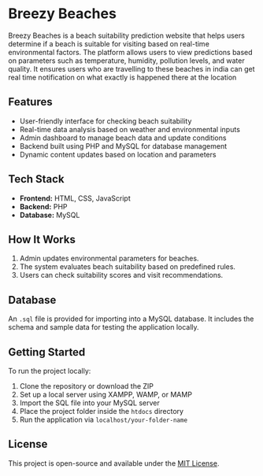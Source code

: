 # Breezy Beaches

Breezy Beaches is a beach suitability prediction website that helps users determine if a beach is suitable for visiting based on real-time environmental factors. The platform allows users to view predictions based on parameters such as temperature, humidity, pollution levels, and water quality. It ensures users who are travelling to these beaches in india can get real time notification on what exactly is happened there at the location  

## Features

- User-friendly interface for checking beach suitability
- Real-time data analysis based on weather and environmental inputs
- Admin dashboard to manage beach data and update conditions
- Backend built using PHP and MySQL for database management
- Dynamic content updates based on location and parameters

## Tech Stack

- **Frontend:** HTML, CSS, JavaScript
- **Backend:** PHP
- **Database:** MySQL

## How It Works

1. Admin updates environmental parameters for beaches.
2. The system evaluates beach suitability based on predefined rules.
3. Users can check suitability scores and visit recommendations.

## Database

An `.sql` file is provided for importing into a MySQL database. It includes the schema and sample data for testing the application locally.

## Getting Started

To run the project locally:

1. Clone the repository or download the ZIP
2. Set up a local server using XAMPP, WAMP, or MAMP
3. Import the SQL file into your MySQL server
4. Place the project folder inside the `htdocs` directory
5. Run the application via `localhost/your-folder-name`

## License

This project is open-source and available under the [MIT License](LICENSE).
